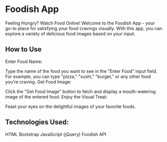 # Foodish App
Feeling Hungry? Watch Food Online!
Welcome to the Foodish App - your go-to place for satisfying your food cravings visually. With this app, you can explore a variety of delicious food images based on your input.

## How to Use
Enter Food Name:

Type the name of the food you want to see in the "Enter Food" input field.
For example, you can type "pizza," "sushi," "burger," or any other food you're craving.
Get Food Image:

Click the "Get Food Image" button to fetch and display a mouth-watering image of the entered food.
Enjoy the Visual Treat:

Feast your eyes on the delightful images of your favorite foods.


## Technologies Used:
HTML
Bootstrap
JavaScript (jQuery)
Foodish API
